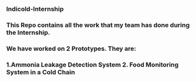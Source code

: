 ### Indicold-Internship

### This Repo contains all the work that my team has done during the Internship.

### We have worked on 2 Prototypes. They are:

### 1.Ammonia Leakage Detection System  2. Food Monitoring System in a Cold Chain
